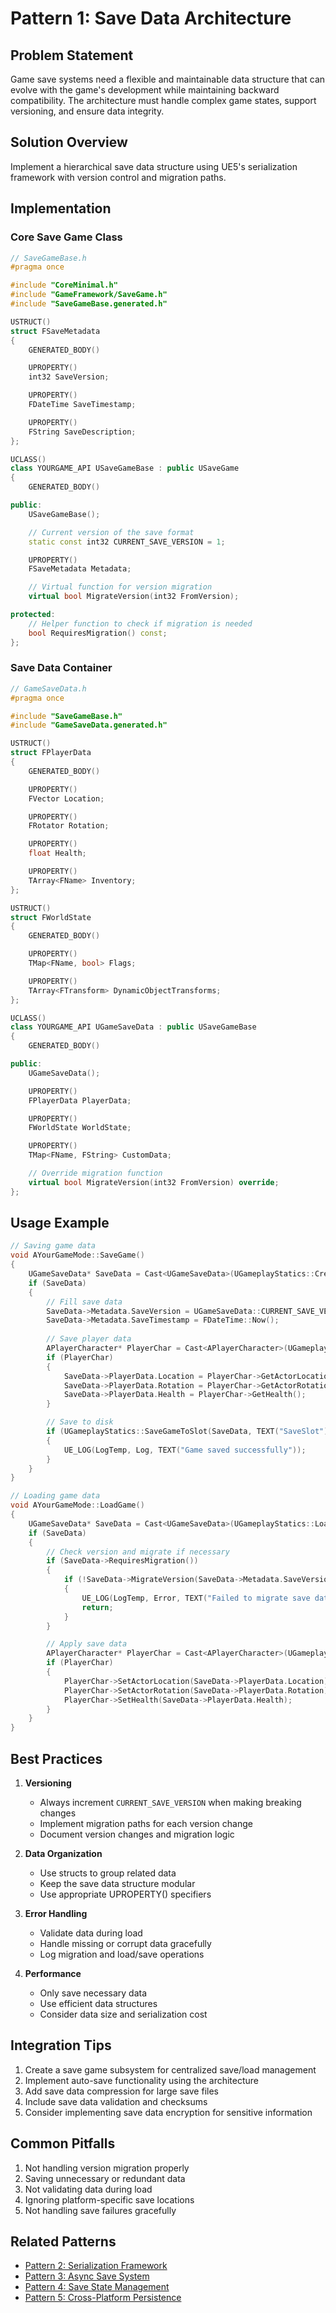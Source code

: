 # Pattern 1: Save Data Architecture

## Problem Statement
Game save systems need a flexible and maintainable data structure that can evolve with the game's development while maintaining backward compatibility. The architecture must handle complex game states, support versioning, and ensure data integrity.

## Solution Overview
Implement a hierarchical save data structure using UE5's serialization framework with version control and migration paths.

## Implementation

### Core Save Game Class
```cpp
// SaveGameBase.h
#pragma once

#include "CoreMinimal.h"
#include "GameFramework/SaveGame.h"
#include "SaveGameBase.generated.h"

USTRUCT()
struct FSaveMetadata
{
    GENERATED_BODY()

    UPROPERTY()
    int32 SaveVersion;

    UPROPERTY()
    FDateTime SaveTimestamp;

    UPROPERTY()
    FString SaveDescription;
};

UCLASS()
class YOURGAME_API USaveGameBase : public USaveGame
{
    GENERATED_BODY()

public:
    USaveGameBase();

    // Current version of the save format
    static const int32 CURRENT_SAVE_VERSION = 1;

    UPROPERTY()
    FSaveMetadata Metadata;

    // Virtual function for version migration
    virtual bool MigrateVersion(int32 FromVersion);

protected:
    // Helper function to check if migration is needed
    bool RequiresMigration() const;
};
```

### Save Data Container
```cpp
// GameSaveData.h
#pragma once

#include "SaveGameBase.h"
#include "GameSaveData.generated.h"

USTRUCT()
struct FPlayerData
{
    GENERATED_BODY()

    UPROPERTY()
    FVector Location;

    UPROPERTY()
    FRotator Rotation;

    UPROPERTY()
    float Health;

    UPROPERTY()
    TArray<FName> Inventory;
};

USTRUCT()
struct FWorldState
{
    GENERATED_BODY()

    UPROPERTY()
    TMap<FName, bool> Flags;

    UPROPERTY()
    TArray<FTransform> DynamicObjectTransforms;
};

UCLASS()
class YOURGAME_API UGameSaveData : public USaveGameBase
{
    GENERATED_BODY()

public:
    UGameSaveData();

    UPROPERTY()
    FPlayerData PlayerData;

    UPROPERTY()
    FWorldState WorldState;

    UPROPERTY()
    TMap<FName, FString> CustomData;

    // Override migration function
    virtual bool MigrateVersion(int32 FromVersion) override;
};
```

## Usage Example
```cpp
// Saving game data
void AYourGameMode::SaveGame()
{
    UGameSaveData* SaveData = Cast<UGameSaveData>(UGameplayStatics::CreateSaveGameObject(UGameSaveData::StaticClass()));
    if (SaveData)
    {
        // Fill save data
        SaveData->Metadata.SaveVersion = UGameSaveData::CURRENT_SAVE_VERSION;
        SaveData->Metadata.SaveTimestamp = FDateTime::Now();
        
        // Save player data
        APlayerCharacter* PlayerChar = Cast<APlayerCharacter>(UGameplayStatics::GetPlayerCharacter(this, 0));
        if (PlayerChar)
        {
            SaveData->PlayerData.Location = PlayerChar->GetActorLocation();
            SaveData->PlayerData.Rotation = PlayerChar->GetActorRotation();
            SaveData->PlayerData.Health = PlayerChar->GetHealth();
        }

        // Save to disk
        if (UGameplayStatics::SaveGameToSlot(SaveData, TEXT("SaveSlot"), 0))
        {
            UE_LOG(LogTemp, Log, TEXT("Game saved successfully"));
        }
    }
}

// Loading game data
void AYourGameMode::LoadGame()
{
    UGameSaveData* SaveData = Cast<UGameSaveData>(UGameplayStatics::LoadGameFromSlot(TEXT("SaveSlot"), 0));
    if (SaveData)
    {
        // Check version and migrate if necessary
        if (SaveData->RequiresMigration())
        {
            if (!SaveData->MigrateVersion(SaveData->Metadata.SaveVersion))
            {
                UE_LOG(LogTemp, Error, TEXT("Failed to migrate save data"));
                return;
            }
        }

        // Apply save data
        APlayerCharacter* PlayerChar = Cast<APlayerCharacter>(UGameplayStatics::GetPlayerCharacter(this, 0));
        if (PlayerChar)
        {
            PlayerChar->SetActorLocation(SaveData->PlayerData.Location);
            PlayerChar->SetActorRotation(SaveData->PlayerData.Rotation);
            PlayerChar->SetHealth(SaveData->PlayerData.Health);
        }
    }
}
```

## Best Practices

1. **Versioning**
   - Always increment `CURRENT_SAVE_VERSION` when making breaking changes
   - Implement migration paths for each version change
   - Document version changes and migration logic

2. **Data Organization**
   - Use structs to group related data
   - Keep the save data structure modular
   - Use appropriate UPROPERTY() specifiers

3. **Error Handling**
   - Validate data during load
   - Handle missing or corrupt data gracefully
   - Log migration and load/save operations

4. **Performance**
   - Only save necessary data
   - Use efficient data structures
   - Consider data size and serialization cost

## Integration Tips

1. Create a save game subsystem for centralized save/load management
2. Implement auto-save functionality using the architecture
3. Add save data compression for large save files
4. Include save data validation and checksums
5. Consider implementing save data encryption for sensitive information

## Common Pitfalls

1. Not handling version migration properly
2. Saving unnecessary or redundant data
3. Not validating data during load
4. Ignoring platform-specific save locations
5. Not handling save failures gracefully

## Related Patterns

- [Pattern 2: Serialization Framework](Pattern2_SerializationFramework.md)
- [Pattern 3: Async Save System](Pattern3_AsyncSaveSystem.md)
- [Pattern 4: Save State Management](Pattern4_SaveStateManagement.md)
- [Pattern 5: Cross-Platform Persistence](Pattern5_CrossPlatformPersistence.md) 